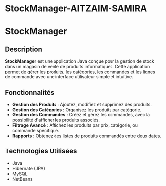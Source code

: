 # StockManager-AITZAIM-SAMIRA
# StockManager

## Description

**StockManager** est une application Java conçue pour la gestion de stock dans un magasin de vente de produits informatiques. Cette application permet de gérer les produits, les catégories, les commandes et les lignes de commande avec une interface utilisateur simple et intuitive.

## Fonctionnalités

- **Gestion des Produits** : Ajoutez, modifiez et supprimez des produits.
- **Gestion des Catégories** : Organisez les produits par catégorie.
- **Gestion des Commandes** : Créez et gérez les commandes, avec la possibilité d'afficher les produits associés.
- **Filtrage Avancé** : Affichez les produits par prix, catégorie, ou commande spécifique.
- **Rapports** : Obtenez des listes de produits commandés entre deux dates.

## Technologies Utilisées

- Java
- Hibernate (JPA)
- MySQL
- NetBeans

 
